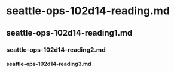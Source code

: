 # seattle-ops-102d14-reading.md
## seattle-ops-102d14-reading1.md
### seattle-ops-102d14-reading2.md
#### seattle-ops-102d14-reading3.md

